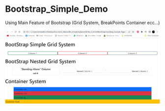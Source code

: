 # Bootstrap_Simple_Demo
Using Main Feature of Bootstrap (Grid System, BreakPoints Container ecc...)

![Alt text](screenshoot.png?raw=true "Optional Title")